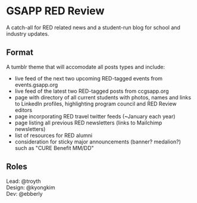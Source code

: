 # GSAPP RED Review

A catch-all for RED related news and a student-run blog for school and industry updates.

## Format

A tumblr theme that will accomodate all posts types and include:

*   live feed of the next two upcoming RED-tagged events from events.gsapp.org
*   live feed of the latest two RED-tagged posts from ccgsapp.org
*   page with directory of all current students with photos, names and links to LinkedIn profiles, highlighting program council and RED Review editors
*   page incorporating RED travel twitter feeds (~January each year)
*   page listing all previous RED newsletters (links to Mailchimp newsletters)
*   list of resources for RED alumni
*   consideration for sticky major announcements (banner? medalion?) such as "CURE Benefit MM/DD"

## Roles

Lead: @troyth  
Design: @kyongkim  
Dev: @ebberly  
